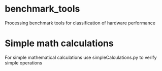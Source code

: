 # benchmark_tools
Processing benchmark tools for classification of hardware performance

# Simple math calculations
For simple mathematical calculations use simpleCalculations.py to verify simple operations
